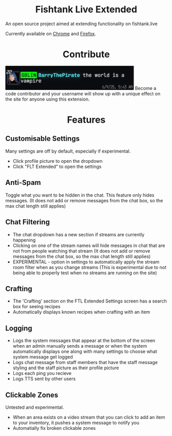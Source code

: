 <h1 align="center">Fishtank Live Extended</h1>
An open source project aimed at extending functionality on fishtank.live

Currently available on [Chrome](https://chromewebstore.google.com/detail/dgalkmpecjmnichfppbbpgdekgfbiige?utm_source=item-share-cb) and [Firefox](https://addons.mozilla.org/en-GB/firefox/addon/fishtank-live-extended/).

<h1 align="center">Contribute</h1>
<img src="images/contributor.gif" width="400" alt="Contributor">
Become a code contributor and your username will show up with a unique effect on the site for anyone using this extension.

<h1 align="center">Features</h1>

## Customisable Settings
Many settings are off by default, especially if experimental.
 - Click profile picture to open the dropdown
 - Click "FLT Extended" to open the settings

## Anti-Spam
Toggle what you want to be hidden in the chat. This feature only hides messages. (It does not add or remove messages from the chat box, so the max chat length still applies)

## Chat Filtering
 - The chat dropdown has a new section if streams are currently happening
 - Clicking on one of the stream names will hide messages in chat that are not from people watching that stream (It does not add or remove messages from the chat box, so the max chat length still applies)
 - EXPERIMENTAL - option in settings to automatically apply the stream room filter when as you change streams (This is experimental due to not being able to properly test when no streams are running on the site)

## Crafting
 - The 'Crafting' section on the FTL Extended Settings screen has a search box for seeing recipes
 - Automatically displays known recipes when crafting with an item

## Logging
 - Logs the system messages that appear at the bottom of the screen when an admin manually sends a message or when the system automatically displays one along with many settings to choose what system message get logged
 - Logs chat message from staff members that have the staff message styling and the staff picture as their profile picture
 - Logs each ping you recieve
 - Logs TTS sent by other users

## Clickable Zones
Untested and experimental.
 - When an area exists on a video stream that you can click to add an item to your inventory, it pushes a system message to notify you
 - Automatially fix broken clickable zones
